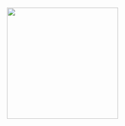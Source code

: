 <h1 align="center">
<img src="https://github.com/basu021/lab/blob/main/elements/logo.svg" height="250" align="center" />
</h1>
